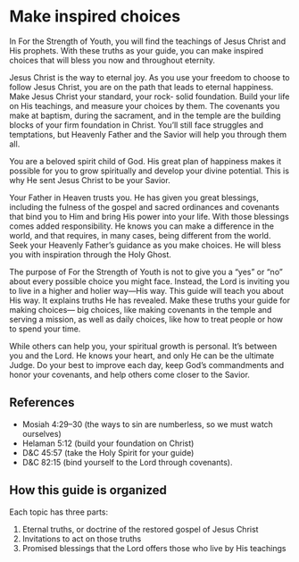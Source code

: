 # Make inspired choices

In For the Strength of Youth, you will find the teachings of Jesus Christ and
His prophets. With these truths as your guide, you can make inspired choices
that will bless you now and throughout eternity.

Jesus Christ is the way to eternal joy. As you use your freedom to choose to
follow Jesus Christ, you are on the path that leads to eternal happiness. Make
Jesus Christ your standard, your rock- solid foundation. Build your life on His
teachings, and measure your choices by them. The covenants you make at baptism,
during the sacrament, and in the temple are the building blocks of your firm
foundation in Christ. You’ll still face struggles and temptations, but Heavenly
Father and the Savior will help you through them all.

You are a beloved spirit child of God. His great plan of happiness makes it
possible for you to grow spiritually and develop your divine potential. This is
why He sent Jesus Christ to be your Savior.

Your Father in Heaven trusts you. He has given you great blessings, including
the fulness of the gospel and sacred ordinances and covenants that bind you to
Him and bring His power into your life. With those blessings comes added
responsibility. He knows you can make a difference in the world, and that
requires, in many cases, being different from the world. Seek your Heavenly
Father’s guidance as you make choices. He will bless you with inspiration
through the Holy Ghost.

The purpose of For the Strength of Youth is not to give you a “yes” or “no”
about every possible choice you might face. Instead, the Lord is inviting you
to live in a higher and holier way—His way. This guide will teach you about His
way. It explains truths He has revealed. Make these truths your guide for
making choices— big choices, like making covenants in the temple and serving a
mission, as well as daily choices, like how to treat people or how to spend
your time.

While others can help you, your spiritual growth is personal. It’s between you
and the Lord. He knows your heart, and only He can be the ultimate Judge. Do
your best to improve each day, keep God’s commandments and honor your
covenants, and help others come closer to the Savior.

## References 
- Mosiah 4:29–30 (the ways to sin are numberless, so we must watch ourselves)
- Helaman 5:12 (build your foundation on Christ)
- D&C 45:57 (take the Holy Spirit for your guide)
- D&C 82:15 (bind yourself to the Lord through covenants).

## How this guide is organized

Each topic has three parts:

1. Eternal truths, or doctrine of the restored gospel of Jesus Christ
2. Invitations to act on those truths
3. Promised blessings that the Lord offers those who live by His teachings
